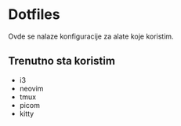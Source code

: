 # Dotfiles

Ovde se nalaze konfiguracije za alate koje koristim.

## Trenutno sta koristim
- i3
- neovim
- tmux
- picom
- kitty
